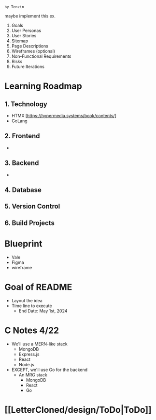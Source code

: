 	by Tenzin
maybe implement this ex. 
1. Goals
2. User Personas
3. User Stories
4. Sitemap
5. Page Descriptions
6. Wireframes (optional)
7. Non-Functional Requirements
8. Risks
9. Future Iterations
# Learning Roadmap
## 1. Technology
- HTMX [https://hypermedia.systems/book/contents/]
- GoLang
## 2. Frontend
- 
## 3. Backend
- 
## 4. Database
## 5. Version Control
## 6. Build Projects

# Blueprint
- Vale 
- Figma
- wireframe
# Goal of README
- Layout the idea
- Time line to execute
    - End Date: May 1st, 2024

# C Notes 4/22
- We'll use a MERN-like stack
	- MongoDB
	- Express.js
	- React
	- Node.js
- EXCEPT, we'll use Go for the backend
	- An MRG stack
      - MongoDB
      - React
      - Go

# [[LetterCloned/design/ToDo|ToDo]]


